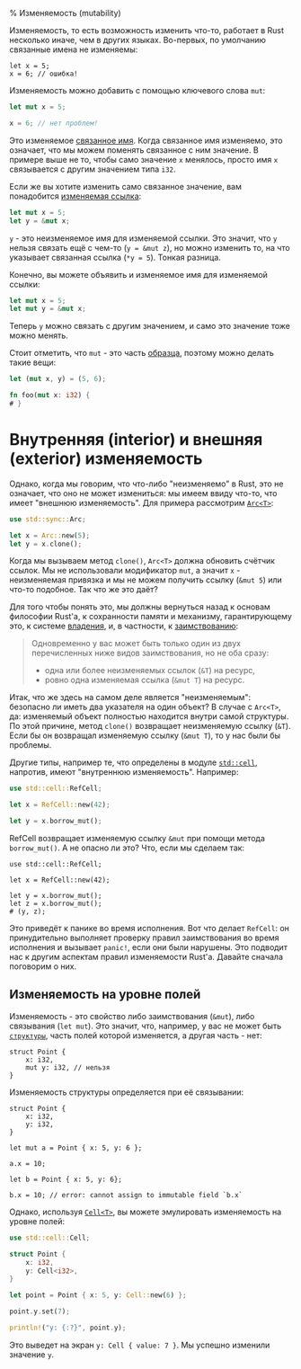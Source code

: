 % Изменяемость (mutability)

Изменяемость, то есть возможность изменить что-то, работает в Rust несколько
иначе, чем в других языках. Во-первых, по умолчанию связанные имена не
изменяемы:

```rust,ignore
let x = 5;
x = 6; // ошибка!
```

Изменяемость можно добавить с помощью ключевого слова `mut`:

```rust
let mut x = 5;

x = 6; // нет проблем!
```

Это изменяемое [связанное имя][vb]. Когда связанное имя изменяемо, это означает,
что мы можем поменять связанное с ним значение. В примере выше не то, чтобы само
значение `x` менялось, просто имя `x` связывается с другим значением типа `i32`.

[vb]: variable-bindings.html

Если же вы хотите изменить само связанное значение, вам понадобится [изменяемая
ссылка][mr]:

```rust
let mut x = 5;
let y = &mut x;
```

[mr]: references-and-borrowing.html

`y` - это неизменяемое имя для изменяемой ссылки. Это значит, что `y` нельзя
связать ещё с чем-то (`y = &mut z`), но можно изменить то, на что указывает
связанная ссылка (`*y = 5`). Тонкая разница.

Конечно, вы можете объявить и изменяемое имя для изменяемой ссылки:

```rust
let mut x = 5;
let mut y = &mut x;
```

Теперь `y` можно связать с другим значением, и само это значение тоже можно
менять.

Стоит отметить, что `mut` - это часть [образца][pattern], поэтому можно делать
такие вещи:

```rust
let (mut x, y) = (5, 6);

fn foo(mut x: i32) {
# }
```

[pattern]: patterns.html

# Внутренняя (interior) и внешняя (exterior) изменяемость

Однако, когда мы говорим, что что-либо "неизменяемо" в Rust, это не означает,
что оно не может измениться: мы имеем ввиду что-то, что имеет "внешнюю
изменяемость". Для примера рассмотрим [`Arc<T>`][arc]:

```rust
use std::sync::Arc;

let x = Arc::new(5);
let y = x.clone();
```

[arc]: http://doc.rust-lang.org/stable/std/sync/struct.Arc.html 

Когда мы вызываем метод `clone()`, `Arc<T>` должна обновить счётчик ссылок. Мы
не использовали модификатор `mut`, а значит `x` - неизменяемая привязка и мы не
можем получить ссылку (`&mut 5`) или что-то подобное. Так что же это даёт?

Для того чтобы понять это, мы должны вернуться назад к основам философии Rust'a,
к сохранности памяти и механизму, гарантирующему это, к системе
[владения][ownership], и, в частности, к [заимствованию][borrowing]:

> Одновременно у вас может быть только один из двух перечисленных ниже видов
> заимствования, но не оба сразу:
> 
> * одна или более неизменяемых ссылок (`&T`) на ресурс,
> * ровно одна изменяемая ссылка (`&mut T`) на ресурс.

[ownership]: ownership.html
[borrowing]: references-and-borrowing.html#borrowing

Итак, что же здесь на самом деле является "неизменяемым": безопасно ли иметь два
указателя на один объект? В случае с `Arc<T>`, да: изменяемый объект полностью
находится внутри самой структуры. По этой причине, метод `clone()` возвращает
неизменяемую ссылку (`&T`). Если бы он возвращал изменяемую ссылку (`&mut T`),
то у нас были бы проблемы.

Другие типы, например те, что определены в модуле [`std::cell`][stdcell],
напротив, имеют "внутреннюю изменяемость". Например:

```rust
use std::cell::RefCell;

let x = RefCell::new(42);

let y = x.borrow_mut();
```

[stdcell]: http://doc.rust-lang.org/stable/std/cell/index.html

RefCell возвращает изменяемую ссылку `&mut` при помощи метода `borrow_mut()`. А
не опасно ли это? Что, если мы сделаем так:

```rust,ignore
use std::cell::RefCell;

let x = RefCell::new(42);

let y = x.borrow_mut();
let z = x.borrow_mut();
# (y, z);
```

Это приведёт к панике во время исполнения. Вот что делает `RefCell`: он
принудительно выполняет проверку правил заимствования во время исполнения и
вызывает `panic!`, если они были нарушены. Это подводит нас к другим аспектам
правил изменяемости Rust'а. Давайте сначала поговорим о них.

## Изменяемость на уровне полей

Изменяемость - это свойство либо заимствования (`&mut`), либо связывания (`let
mut`). Это значит, что, например, у вас не может быть [`структуры`][struct],
часть полей которой изменяется, а другая часть - нет:

```rust,ignore
struct Point {
    x: i32,
    mut y: i32, // нельзя
}
```

Изменяемость структуры определяется при её связывании:

```rust,ignore
struct Point {
    x: i32,
    y: i32,
}

let mut a = Point { x: 5, y: 6 };

a.x = 10;

let b = Point { x: 5, y: 6};

b.x = 10; // error: cannot assign to immutable field `b.x`
```

[struct]: structs.html

Однако, используя [`Cell<T>`][cell], вы можете эмулировать изменяемость на
уровне полей:

```rust
use std::cell::Cell;

struct Point {
    x: i32,
    y: Cell<i32>,
}

let point = Point { x: 5, y: Cell::new(6) };

point.y.set(7);

println!("y: {:?}", point.y);
```

[cell]: ../std/cell/struct.Cell.html

Это выведет на экран `y: Cell { value: 7 }`. Мы успешно изменили значение `y`.
